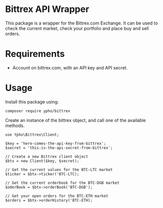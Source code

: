 Bittrex API Wrapper 
=======
This package is a wrapper for the Bittrex.com Exchange. It can be used to check the current market, check your portfolio and place buy and sell orders.

Requirements
======
* Account on bittrex.com, with an API key and API secret. 

Usage
======
Install this package using:

    composer require ypho/bittrex

Create an instance of the bittrex object, and call one of the available methods.

	use Ypho\Bittrex\Client;

	$key = 'here-comes-the-api-key-from-bittrex';
	$secret = 'this-is-the-api-secret-from-bittrex';

    // Create a new Bittrex client object
	$btx = new Client($key, $secret);
	
	// Get the current values for the BTC-LTC market
	$ticker = $btx->ticker('BTC-LTC);
	
	// Get the current orderbook for the BTC-DGB market
	$oderBook = $btx->orderBook('BTC-DGB');
	
	// Get your open orders for the BTC-ETH market
	$orders = $btx->orderHistory('BTC-ETH);